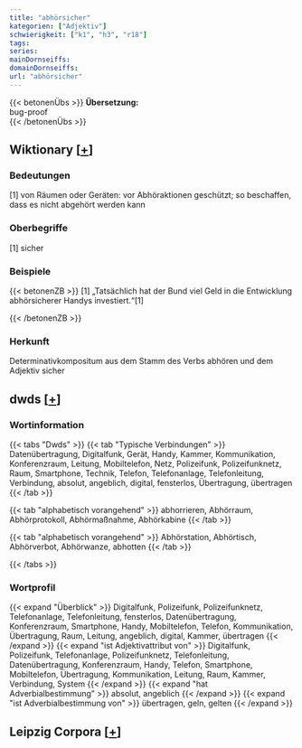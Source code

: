 ```yaml
---
title: "abhörsicher"
kategorien: ["Adjektiv"]
schwierigkeit: ["k1", "h3", "r18"]
tags:
series:
mainDornseiffs:
domainDornseiffs:
url: "abhörsicher"
---
```


{{< betonenÜbs >}}
**Übersetzung:**  
bug-proof  
{{< /betonenÜbs >}}

## Wiktionary [[+](https://de.wiktionary.org/wiki/abhörsicher)]

### Bedeutungen
[1] von Räumen oder Geräten: vor Abhöraktionen geschützt; so beschaffen, dass es nicht abgehört werden kann  

### Oberbegriffe
[1] sicher  

### Beispiele
{{< betonenZB >}}
[1] „Tatsächlich hat der Bund viel Geld in die Entwicklung abhörsicherer Handys investiert.“[1]  

{{< /betonenZB >}}
### Herkunft
Determinativkompositum aus dem Stamm des Verbs abhören und dem Adjektiv sicher  



## dwds [[+](https://www.dwds.de/wb/abhörsicher)]

### Wortinformation
{{< tabs "Dwds" >}}
{{< tab "Typische Verbindungen" >}}
Datenübertragung, Digitalfunk, Gerät, Handy, Kammer, Kommunikation, Konferenzraum, Leitung, Mobiltelefon, Netz, Polizeifunk, Polizeifunknetz, Raum, Smartphone, Technik, Telefon, Telefonanlage, Telefonleitung, Verbindung, absolut, angeblich, digital, fensterlos, Übertragung, übertragen
{{< /tab >}}

{{< tab "alphabetisch vorangehend" >}}
abhorrieren, Abhörraum, Abhörprotokoll, Abhörmaßnahme, Abhörkabine
{{< /tab >}}

{{< tab "alphabetisch vorangehend" >}}
Abhörstation, Abhörtisch, Abhörverbot, Abhörwanze, abhotten
{{< /tab >}}

{{< /tabs >}}

### Wortprofil
{{< expand "Überblick" >}} Digitalfunk, Polizeifunk, Polizeifunknetz, Telefonanlage, Telefonleitung, fensterlos, Datenübertragung, Konferenzraum, Smartphone, Handy, Mobiltelefon, Telefon, Kommunikation, Übertragung, Raum, Leitung, angeblich, digital, Kammer, übertragen {{< /expand >}}
{{< expand "ist Adjektivattribut von" >}} Digitalfunk, Polizeifunk, Telefonanlage, Polizeifunknetz, Telefonleitung, Datenübertragung, Konferenzraum, Handy, Telefon, Smartphone, Mobiltelefon, Übertragung, Kommunikation, Leitung, Raum, Kammer, Verbindung, System {{< /expand >}}
{{< expand "hat Adverbialbestimmung" >}} absolut, angeblich {{< /expand >}}
{{< expand "ist Adverbialbestimmung von" >}} übertragen, geln, gelten {{< /expand >}}

## Leipzig Corpora [[+](https://corpora.uni-leipzig.de/en/res?word=abhörsicher&corpusId=deu_newscrawl-public_2018)]

